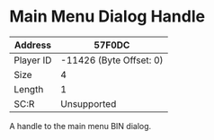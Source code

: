 
#  Main Menu Dialog Handle
Address   | 57F0DC
----------|-------------
Player ID | -11426 (Byte Offset: 0)
Size 	  | 4
Length 	  | 1
SC:R      | Unsupported

A handle to the main menu BIN dialog.
